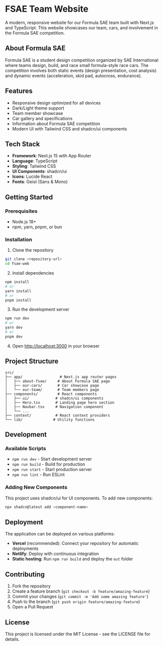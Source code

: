 # FSAE Team Website

A modern, responsive website for our Formula SAE team built with Next.js and TypeScript. This website showcases our team, cars, and involvement in the Formula SAE competition.

## About Formula SAE

Formula SAE is a student design competition organized by SAE International where teams design, build, and race small formula-style race cars. The competition involves both static events (design presentation, cost analysis) and dynamic events (acceleration, skid pad, autocross, endurance).

## Features

- Responsive design optimized for all devices
- Dark/Light theme support
- Team member showcase
- Car gallery and specifications
- Information about Formula SAE competition
- Modern UI with Tailwind CSS and shadcn/ui components

## Tech Stack

- **Framework**: Next.js 15 with App Router
- **Language**: TypeScript
- **Styling**: Tailwind CSS
- **UI Components**: shadcn/ui
- **Icons**: Lucide React
- **Fonts**: Geist (Sans & Mono)

## Getting Started

### Prerequisites

- Node.js 18+ 
- npm, yarn, pnpm, or bun

### Installation

1. Clone the repository
```bash
git clone <repository-url>
cd fsae-web
```

2. Install dependencies
```bash
npm install
# or
yarn install
# or
pnpm install
```

3. Run the development server
```bash
npm run dev
# or
yarn dev
# or
pnpm dev
```

4. Open [http://localhost:3000](http://localhost:3000) in your browser

## Project Structure

```
src/
├── app/                 # Next.js app router pages
│   ├── about-fsae/     # About Formula SAE page
│   ├── our-cars/       # Car showcase page
│   └── our-team/       # Team members page
├── components/         # React components
│   ├── ui/            # shadcn/ui components
│   ├── Hero.tsx       # Landing page hero section
│   ├── Navbar.tsx     # Navigation component
│   └── ...
├── context/           # React context providers
└── lib/              # Utility functions
```

## Development

### Available Scripts

- `npm run dev` - Start development server
- `npm run build` - Build for production
- `npm run start` - Start production server
- `npm run lint` - Run ESLint

### Adding New Components

This project uses shadcn/ui for UI components. To add new components:

```bash
npx shadcn@latest add <component-name>
```

## Deployment

The application can be deployed on various platforms:

- **Vercel** (recommended): Connect your repository for automatic deployments
- **Netlify**: Deploy with continuous integration
- **Static hosting**: Run `npm run build` and deploy the `out` folder

## Contributing

1. Fork the repository
2. Create a feature branch (`git checkout -b feature/amazing-feature`)
3. Commit your changes (`git commit -m 'Add some amazing feature'`)
4. Push to the branch (`git push origin feature/amazing-feature`)
5. Open a Pull Request

## License

This project is licensed under the MIT License - see the LICENSE file for details.
